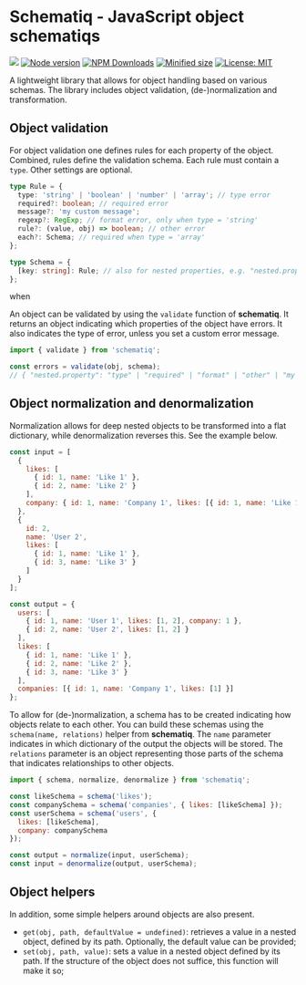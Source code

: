 # Schematiq - JavaScript object schematiqs

![](https://github.com/kevtiq/schematiq/workflows/test/badge.svg)
[![Node version](https://img.shields.io/npm/v/schematiq.svg?style=flat)](https://www.npmjs.com/package/schematiq)
[![NPM Downloads](https://img.shields.io/npm/dm/schematiq.svg?style=flat)](https://www.npmjs.com/package/schematiq)
[![Minified size](https://img.shields.io/bundlephobia/min/schematiq?label=minified)](https://www.npmjs.com/package/schematiq)
[![License: MIT](https://img.shields.io/badge/License-MIT-yellow.svg)](https://opensource.org/licenses/MIT)

A lightweight library that allows for object handling based on various schemas. The library includes object validation, (de-)normalization and transformation.

## Object validation

For object validation one defines rules for each property of the object. Combined, rules define the validation schema. Each rule must contain a `type`. Other settings are optional.

```ts
type Rule = {
  type: 'string' | 'boolean' | 'number' | 'array'; // type error
  required?: boolean; // required error
  message?: 'my custom message';
  regexp?: RegExp; // format error, only when type = 'string'
  rule?: (value, obj) => boolean; // other error
  each?: Schema; // required when type = 'array'
};

type Schema = {
  [key: string]: Rule; // also for nested properties, e.g. "nested.property"
};
```

when

An object can be validated by using the `validate` function of **schematiq**. It returns an object indicating which properties of the object have errors. It also indicates the type of error, unless you set a custom error message.

```js
import { validate } from 'schematiq';

const errors = validate(obj, schema);
// { "nested.property": "type" | "required" | "format" | "other" | "my custom message" }
```

## Object normalization and denormalization

Normalization allows for deep nested objects to be transformed into a flat dictionary, while denormalization reverses this. See the example below.

```js
const input = [
  {
    likes: [
      { id: 1, name: 'Like 1' },
      { id: 2, name: 'Like 2' }
    ],
    company: { id: 1, name: 'Company 1', likes: [{ id: 1, name: 'Like 1' }] }
  },
  {
    id: 2,
    name: 'User 2',
    likes: [
      { id: 1, name: 'Like 1' },
      { id: 3, name: 'Like 3' }
    ]
  }
];

const output = {
  users: [
    { id: 1, name: 'User 1', likes: [1, 2], company: 1 },
    { id: 2, name: 'User 2', likes: [1, 2] }
  ],
  likes: [
    { id: 1, name: 'Like 1' },
    { id: 2, name: 'Like 2' },
    { id: 3, name: 'Like 3' }
  ],
  companies: [{ id: 1, name: 'Company 1', likes: [1] }]
};
```

To allow for (de-)normalization, a schema has to be created indicating how objects relate to each other. You can build these schemas using the `schema(name, relations)` helper from **schematiq**. The `name` parameter indicates in which dictionary of the output the objects will be stored. The `relations` parameter is an object representing those parts of the schema that indicates relationships to other objects.

```js
import { schema, normalize, denormalize } from 'schematiq';

const likeSchema = schema('likes');
const companySchema = schema('companies', { likes: [likeSchema] });
const userSchema = schema('users', {
  likes: [likeSchema],
  company: companySchema
});

const output = normalize(input, userSchema);
const input = denormalize(output, userSchema);
```

## Object helpers

In addition, some simple helpers around objects are also present.

- `get(obj, path, defaultValue = undefined)`: retrieves a value in a nested object, defined by its path. Optionally, the default value can be provided;
- `set(obj, path, value)`: sets a value in a nested object defined by its path. If the structure of the object does not suffice, this function will make it so;
